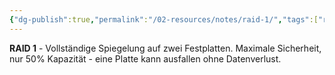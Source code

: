 ```yaml
---
{"dg-publish":true,"permalink":"/02-resources/notes/raid-1/","tags":["raid/mirroring","sicherheit/spiegelung","hardware"],"noteIcon":"","updated":"2025-09-05T10:12:30.000+02:00"}
---
```



**RAID 1** - Vollständige Spiegelung auf zwei Festplatten.
Maximale Sicherheit, nur 50% Kapazität - eine Platte kann ausfallen ohne Datenverlust.